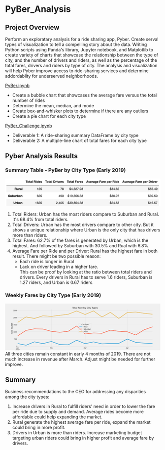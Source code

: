 # PyBer_Analysis

## Project Overview
Perform an exploratary analysis for a ride sharing app, Pyber. Create serval types of visualization to tell a compelling story about the data. Writing Python scripts using Panda's library, Jupyter notebook, and Matplotlib to create variety of charts that showcase the relationship between the type of city, and the number of drivers and riders, as well as the percentage of the total fares, drivers and riders by type of city. The analysis and visualization will help Pyber improve access to ride-sharing services and determine addordablity for underserved neighborhoods.  

<a href = "https://github.com/angelnga/PyBer_Analysis/blob/main/PyBer.ipynb">  PyBer.ipynb </a>
- Create a bubble chart that showcases the average fare versus the total number of rides 
- Determine the mean, median, and mode 
- Create box-and-whisker plots to determine if there are any outliers
- Create a pie chart for each city type

<a href = "https://github.com/angelnga/PyBer_Analysis/blob/main/PyBer_Challenge.ipynb"> PyBer_Challenge.ipynb </a>
- Deliverable 1: A ride-sharing summary DataFrame by city type
- Deliverable 2: A multiple-line chart of total fares for each city type

## Pyber Analysis Results
### Summary Table - PyBer by City Type (Early 2019)
![summary table](analysis/PyBer_summary_table.png)
  1. Total Riders: Urban has the most riders compare to Suburban and Rural. It's 68.4% from total riders. 
  2. Total Drivers: Urban has the most drivers compare to other city. But it shows a unique relationship where Urban is the only city that has drivers more than riders. 
  3. Total Fares: 62.7% of the fares is generated by Urban, which is the highest. And followed by Suburban with 30.5% and Rual with 6.8%.
  4. Average Fare per Ride and per Driver: Rural has the highest fare in both result. There might be two possible reason:
     - Each ride is longer in Rural
     - Lack on driver leading in a higher fare. <br>
  This can be proof by looking at the ratio between total riders and drivers. Every drivers in Rural has to serve 1.6 riders, Suburban is 1.27 riders, and Urban is 0.67 riders.
  
### Weekly Fares by City Type (Early 2019)
![summary table](analysis/challenge_fare_summary.png)
All three cities remain constant in early 4 months of 2019. There are not much increase in revenue after March. Adjust might be needed for further improve. 


## Summary

Business recommendations to the CEO for addressing any disparities among the city types:
1. Increase drivers in Rural to fulfill riders' need in order to lower the fare per ride due to supply and demand. Average rides become more affordable could help expanding the market.
2. Rural generate the highest average fare per ride, expand the market could bring in more profit. 
3. Drivers in Urban is more than riders. Increase marketing budget targeting urban riders could bring in higher profit and average fare by drivers.






